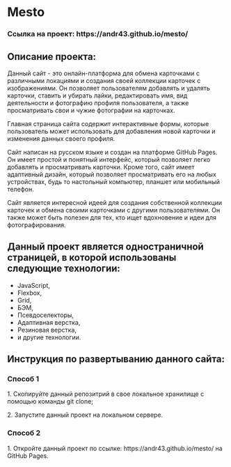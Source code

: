 # Mesto 
<h3>Ссылка на проект: https://andr43.github.io/mesto/</h3>

## Описание проекта:
Данный сайт - это онлайн-платформа для обмена карточками с различными локациями и создания своей коллекции карточек с изображениями. Он позволяет пользователям добавлять и удалять карточки, ставить и убирать лайки, редактировать имя, вид деятельности и фотографию профиля пользователя, а также просматривать свои и чужие фотографии на карточках.

Главная страница сайта содержит интерактивные формы, которые пользователь может использовать для добавления новой карточки и изменения данных своего профиля.

Сайт написан на русском языке и создан на платформе GitHub Pages. Он имеет простой и понятный интерфейс, который позволяет легко добавлять и просматривать карточки. Кроме того, сайт имеет адаптивный дизайн, который позволяет просматривать его на любых устройствах, будь то настольный компьютер, планшет или мобильный телефон.

Сайт является интересной идеей для создания собственной коллекции карточек и обмена своими карточками с другими пользователями. Он также может быть полезен для тех, кто ищет вдохновение и идеи для фотографирования.

## Данный проект является одностраничной страницей, в которой использованы следующие технологии:  
* JavaScript,
* Flexbox, 
* Grid,
* БЭМ,  
* Псевдоселекторы,  
* Адаптивная верстка, 
* Резиновая верстка,
* и другие технологии.

## Инструкция по развертыванию данного сайта:
<h3>Способ 1</h3>
<p>1. Скопируйте данный репозитрий в свое локальное хранилище с помощью команды git clone;</p>
<p>2. Запустите данный проект на локальном сервере.</p>

<h3>Способ 2</h3>
1. Откройте данный проект по ссылке: https://andr43.github.io/mesto/ на GitHub Pages.



